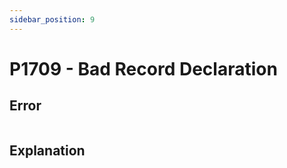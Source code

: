 ```yaml
---
sidebar_position: 9
---
```


# P1709 - Bad Record Declaration

## Error

```erlang
```

## Explanation
